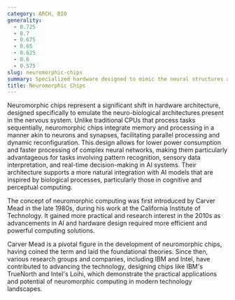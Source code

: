 ```yaml
---
category: ARCH, BIO
generality:
  - 0.725
  - 0.7
  - 0.675
  - 0.65
  - 0.625
  - 0.6
  - 0.575
slug: neuromorphic-chips
summary: Specialized hardware designed to mimic the neural structures and functioning of the human brain to enhance computational efficiency and speed in processing AI algorithms.
title: Neuromorphic Chips
---
```


Neuromorphic chips represent a significant shift in hardware architecture, designed specifically to emulate the neuro-biological architectures present in the nervous system. Unlike traditional CPUs that process tasks sequentially, neuromorphic chips integrate memory and processing in a manner akin to neurons and synapses, facilitating parallel processing and dynamic reconfiguration. This design allows for lower power consumption and faster processing of complex neural networks, making them particularly advantageous for tasks involving pattern recognition, sensory data interpretation, and real-time decision-making in AI systems. Their architecture supports a more natural integration with AI models that are inspired by biological processes, particularly those in cognitive and perceptual computing.

The concept of neuromorphic computing was first introduced by Carver Mead in the late 1980s, during his work at the California Institute of Technology. It gained more practical and research interest in the 2010s as advancements in AI and hardware design required more efficient and powerful computing solutions.

Carver Mead is a pivotal figure in the development of neuromorphic chips, having coined the term and laid the foundational theories. Since then, various research groups and companies, including IBM and Intel, have contributed to advancing the technology, designing chips like IBM's TrueNorth and Intel's Loihi, which demonstrate the practical applications and potential of neuromorphic computing in modern technology landscapes.
